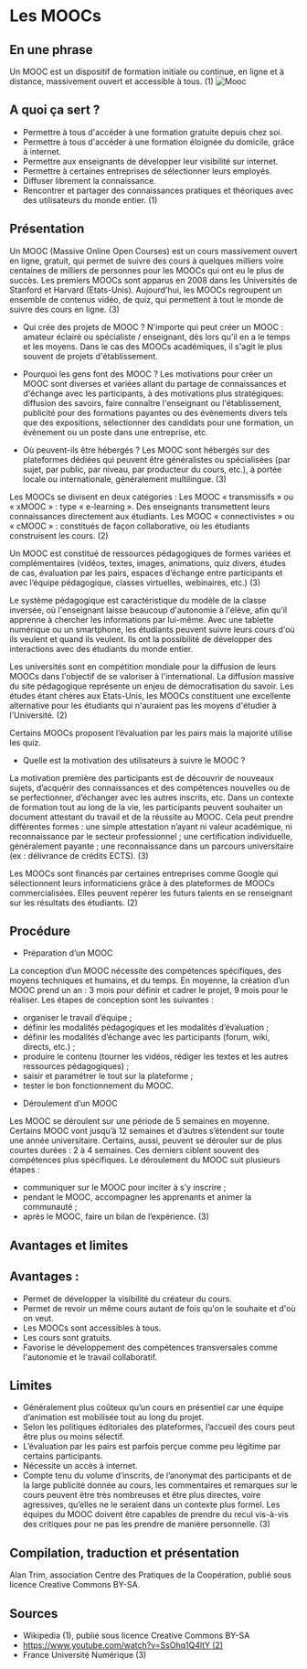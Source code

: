 # Les MOOCs
## En une phrase
Un MOOC est un dispositif de formation initiale ou continue, en ligne et à distance, massivement ouvert et accessible à tous. (1)
![Mooc](http://farm9.static.flickr.com/8227/8397808475_d7554a5c62.jpg)

## A quoi ça sert ?
* Permettre à tous d'accéder à une formation gratuite depuis chez soi.
* Permettre à tous d'accéder à une formation éloignée du domicile, grâce à internet.
* Permettre aux enseignants de développer leur visibilité sur internet.
* Permettre à certaines entreprises de sélectionner leurs employés.
* Diffuser librement la connaissance.
* Rencontrer et partager des connaissances pratiques et théoriques avec des utilisateurs du monde entier. (1)

## Présentation

Un MOOC (Massive Online Open Courses) est un cours massivement ouvert en ligne, gratuit, qui permet de suivre des cours à quelques milliers voire centaines de milliers de personnes pour les MOOCs qui ont eu le plus de succès. Les premiers MOOCs sont apparus en 2008 dans les Universités de Stanford et Harvard (Etats-Unis). Aujourd'hui, les MOOCs regroupent un ensemble de contenus vidéo, de quiz, qui permettent à tout le monde de suivre des cours en ligne. (3)

* Qui crée des projets de MOOC ?
N'importe qui peut créer un MOOC : amateur éclairé ou spécialiste / enseignant, dès lors qu'il en a le temps et les moyens. Dans le cas des MOOCs académiques, il s'agit le plus souvent de projets d'établissement.

* Pourquoi les gens font des MOOC ?
Les motivations pour créer un MOOC sont diverses et variées allant du partage de connaissances et d'échange avec les participants, à des motivations plus stratégiques: diffusion des savoirs, faire connaître l'enseignant ou l'établissement, publicité pour des formations payantes ou des évènements divers tels que des expositions, sélectionner des candidats pour une formation, un évènement ou un poste dans une entreprise, etc.

* Où peuvent-ils être hébergés ?
Les MOOC sont hébergés sur des plateformes dédiées qui peuvent être généralistes ou spécialisées (par sujet, par public, par niveau, par producteur du cours, etc.), à portée locale ou internationale, généralement multilingue. (3)

Les MOOCs se divisent en deux catégories : Les MOOC « transmissifs » ou « xMOOC » : type « e-learning ». Des enseignants transmettent leurs connaissances directement aux étudiants. Les MOOC « connectivistes » ou « cMOOC » : constitués de façon collaborative, où les étudiants construisent les cours. (2) 

Un MOOC est constitué de ressources pédagogiques de formes variées et complémentaires (vidéos, textes, images, animations, quiz divers, études de cas, évaluation par les pairs, espaces d’échange entre participants et avec l’équipe pédagogique, classes virtuelles, webinaires, etc.) (3)

Le système pédagogique est caractéristique du modèle de la classe inversée, où l'enseignant laisse beaucoup d'autonomie à l'élève, afin qu'il apprenne à chercher les informations par lui-même.
Avec une tablette numérique ou un smartphone, les étudiants peuvent suivre leurs cours d'où ils veulent et quand ils veulent. Ils ont la possibilité de développer des interactions avec des étudiants du monde entier.

Les universités sont en compétition mondiale pour la diffusion de leurs MOOCs dans l'objectif de se valoriser à l'international. La diffusion massive du site pédagogique représente un enjeu de démocratisation du savoir. Les études étant chères aux Etats-Unis, les MOOCs constituent une excellente alternative pour les étudiants qui n'auraient pas les moyens d'étudier à l'Université. (2)

Certains MOOCs proposent l’évaluation par les pairs mais la majorité utilise les quiz. 

* Quelle est la motivation des utilisateurs à suivre le MOOC ?

La motivation première des participants est de découvrir de nouveaux sujets, d’acquérir des connaissances et des compétences nouvelles ou de se perfectionner, d’échanger avec les autres inscrits, etc. Dans un contexte de formation tout au long de la vie, les participants peuvent souhaiter un document attestant du travail et de la réussite au MOOC. Cela peut prendre différentes formes :
une simple attestation n’ayant ni valeur académique, ni reconnaissance par le secteur professionnel ; une certification individuelle, généralement payante ; une reconnaissance dans un parcours universitaire (ex : délivrance de crédits ECTS). (3)

Les MOOCs sont financés par certaines entreprises comme Google qui sélectionnent leurs informaticiens grâce à des plateformes de MOOCs commercialisées. Elles peuvent repérer les futurs talents en se renseignant sur les résultats des étudiants. (2)

## Procédure

* Préparation d’un MOOC

La conception d’un MOOC nécessite des compétences spécifiques, des moyens techniques et humains, et du temps. En moyenne, la création d’un MOOC prend un an : 3 mois pour définir et cadrer le projet, 9 mois pour le réaliser.
Les étapes de conception sont les suivantes :
- organiser le travail d’équipe ;
- définir les modalités pédagogiques et les modalités d’évaluation ;
- définir les modalités d’échange avec les participants (forum, wiki, directs, etc.) ;
- produire le contenu (tourner les vidéos, rédiger les textes et les autres ressources pédagogiques) ;
- saisir et paramétrer le tout sur la plateforme ;
- tester le bon fonctionnement du MOOC.

* Déroulement d’un MOOC

Les MOOC se déroulent sur une période de 5 semaines en moyenne. Certains MOOC vont jusqu’à 12 semaines et d’autres s’étendent sur toute une année universitaire. Certains, aussi, peuvent se dérouler sur de plus courtes durées : 2 à 4 semaines. Ces derniers ciblent souvent des compétences plus spécifiques.
Le déroulement du MOOC suit plusieurs étapes :
- communiquer sur le MOOC pour inciter à s’y inscrire ;
- pendant le MOOC, accompagner les apprenants et animer la communauté ;
- après le MOOC, faire un bilan de l’expérience. (3)

## Avantages et limites
## Avantages :

* Permet de développer la visibilité du créateur du cours.
* Permet de revoir un même cours autant de fois qu'on le souhaite et d'où on veut. 
* Les MOOCs sont accessibles à tous.
* Les cours sont gratuits.
* Favorise le développement des compétences transversales comme l'autonomie et le travail collaboratif.

## Limites

* Généralement plus coûteux qu’un cours en présentiel car une équipe d’animation est mobilisée tout au long du projet. 
* Selon les politiques éditoriales des plateformes, l’accueil des cours peut être plus ou moins sélectif.
* L’évaluation par les pairs est parfois perçue comme peu légitime par certains participants. 
* Nécessite un accès à internet. 
* Compte tenu du volume d’inscrits, de l’anonymat des participants et de la large publicité donnée au cours, les commentaires et remarques sur le cours peuvent être très nombreuses et être plus directes, voire agressives, qu’elles ne le seraient dans un contexte plus formel. Les équipes du MOOC doivent être capables de prendre du recul vis-à-vis des critiques pour ne pas les prendre de manière personnelle. (3)

## Compilation, traduction et présentation
Alan Trim, association Centre des Pratiques de la Coopération, publié sous licence Creative Commons BY-SA. 

## Sources
* Wikipedia (1), publié sous licence Creative Commons BY-SA
* https://www.youtube.com/watch?v=SsOhq1Q4ltY (2)
* France Université Numérique (3)



